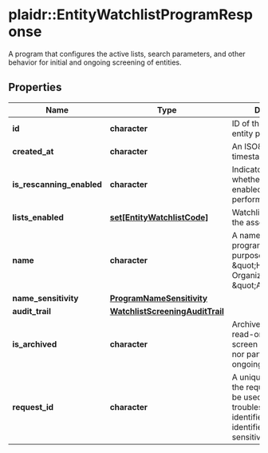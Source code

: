 # plaidr::EntityWatchlistProgramResponse

A program that configures the active lists, search parameters, and other behavior for initial and ongoing screening of entities.

## Properties
Name | Type | Description | Notes
------------ | ------------- | ------------- | -------------
**id** | **character** | ID of the associated entity program. | 
**created_at** | **character** | An ISO8601 formatted timestamp. | 
**is_rescanning_enabled** | **character** | Indicator specifying whether the program is enabled and will perform daily rescans. | 
**lists_enabled** | [**set[EntityWatchlistCode]**](EntityWatchlistCode.md) | Watchlists enabled for the associated program | 
**name** | **character** | A name for the entity program to define its purpose. For example, \&quot;High Risk Organizations\&quot; or \&quot;Applicants\&quot;. | 
**name_sensitivity** | [**ProgramNameSensitivity**](ProgramNameSensitivity.md) |  | 
**audit_trail** | [**WatchlistScreeningAuditTrail**](WatchlistScreeningAuditTrail.md) |  | 
**is_archived** | **character** | Archived programs are read-only and cannot screen new customers nor participate in ongoing monitoring. | 
**request_id** | **character** | A unique identifier for the request, which can be used for troubleshooting. This identifier, like all Plaid identifiers, is case sensitive. | 


